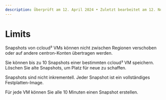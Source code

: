 ```yaml
---
description: Überprüft am 12. April 2024 • Zuletzt bearbeitet am 12. November 2024
---
```


# Limits

Snapshots von ccloud³ VMs können nicht zwischen Regionen verschoben oder auf andere centron-Konten übertragen werden.

Sie können bis zu 10 Snapshots einer bestimmten ccloud³ VM speichern. Löschen Sie alte Snapshots, um Platz für neue zu schaffen.

Snapshots sind nicht inkrementell. Jeder Snapshot ist ein vollständiges Festplatten-Image.

Für jede VM können Sie alle 10 Minuten einen Snapshot erstellen.
